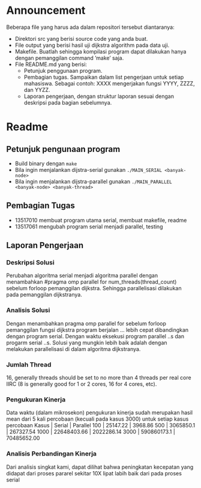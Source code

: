# Announcement

Beberapa file yang harus ada dalam repositori tersebut diantaranya:
* Direktori src yang berisi source code yang anda buat.
* File output yang berisi hasil uji dijkstra algorithm pada data uji.
* Makefile. Buatlah sehingga kompilasi program dapat dilakukan hanya dengan pemanggilan command ’make’ saja.
* File README.md yang berisi:
    * Petunjuk penggunaan program.
    * Pembagian tugas. Sampaikan dalam list pengerjaan untuk setiap mahasiswa. Sebagai contoh: XXXX mengerjakan fungsi YYYY, ZZZZ, dan YYZZ.
    * Laporan pengerjaan, dengan struktur laporan sesuai dengan deskripsi pada bagian sebelumnya.

# Readme
## Petunjuk pengunaan program
* Build binary dengan `make`
* Bila ingin menjalankan dijstra-serial gunakan `./MAIN_SERIAL <banyak-node>`
* Bila ingin menjalankan dijstra-parallel gunakan `./MAIN_PARALLEL <banyak-node> <banyak-thread>`

## Pembagian Tugas
* 13517010 membuat program utama serial, membuat makefile, readme
* 13517061 mengubah program serial menjadi parallel, testing

## Laporan Pengerjaan
### Deskripsi Solusi
Perubahan algoritma serial menjadi algoritma parallel dengan menambahkan  #pragma omp parallel for num_threads(thread_count)
sebelum forloop pemanggilan dijkstra. Sehingga parallelisasi dilakukan pada pemanggilan dijkstranya. 

### Analisis Solusi
Dengan menambahkan pragma omp parallel for sebelum forloop pemanggilan fungsi dijkstra program berjalan ... lebih cepat dibandingkan dengan program serial. Dengan waktu eksekusi program parallel ..s dan progarm serial ..s. Solusi yang mungkin lebih baik adalah dengan melakukan parallelisasi di dalam algoritma dijkstranya.

### Jumlah Thread
16, generally threads should be set to no more than 4 threads per real core IIRC (8 is generally good for 1 or 2 cores, 16 for 4 cores, etc).

### Pengukuran Kinerja
Data waktu (dalam mikrosekon) pengukuran kinerja sudah merupakan hasil mean dari 5 kali percobaan (kecuali pada kasus 3000) untuk setiap kasus percobaan
Kasus     | Serial       | Parallel
100       | 25147.22     | 3968.86
500       | 3065850.1    | 267327.54
1000      | 22648403.66  | 2022286.14
3000      | 590860173.1  | 70485652.00

### Analisis Perbandingan Kinerja
Dari analisis singkat kami, dapat dilihat bahwa peningkatan kecepatan yang didapat dari proses pararel sekitar 10X lipat labih baik dari pada proses serial


